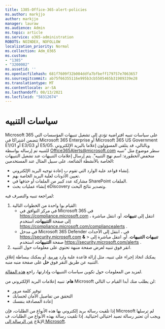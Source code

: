 ```yaml
---
title: 1385-Office-365-alert-policies
ms.author: markjjo
author: markjjo
manager: lauraw
ms.audience: Admin
ms.topic: article
ms.service: o365-administration
ROBOTS: NOINDEX, NOFOLLOW
localization_priority: Normal
ms.collection: Adm_O365
ms.custom:
- "1385"
- "3200002"
ms.assetid: ''
ms.openlocfilehash: 681f7609f32b004ddfa7bfbeff179757e7063657
ms.sourcegitcommit: ab75f66355116e995b3cb5505465b31989339e28
ms.translationtype: MT
ms.contentlocale: ar-SA
ms.lasthandoff: 08/13/2021
ms.locfileid: "58312674"
---
```

# <a name="alert-policies"></a>سياسات التنبيه

Microsoft 365 على سياسات [](https://docs.microsoft.com/microsoft-365/compliance/alert-policies#default-alert-policies) تنبيه افتراضية تؤدي إلى تشغيل تنبيهات المؤسسات التي تتضمن اشتراكا في Microsoft 365 Enterprise أو Microsoft 365 US Government E1/G1 أو E3/G3 أو E5/G5. وبالتالي، قد يتلقى المسؤولون إعلاما بالبريد الإلكتروني للتنبيه تم إرساله بواسطة Office365Alerts@microsoft.com سطر موضوع مثل "تنبيه منخفض *الخطورة:* اسم نهج التنبيه". يتم إرسال إعلامات التنبيهات عند تشغيل التنبيهات الخاصة بالأنشطة الشائعة، على سبيل المثال عند المستخدمين:

- إنشاء قواعد علبة الوارد التي تقوم ب إعادة توجيه البريد الإلكتروني.
- تعيين الأذونات لعلبة البريد الخاصة بهم.
- مشاركة عدد كبير من الملفات أو حذفها في SharePoint الملفات.
- إنشاء عمليات بحث eDiscovery وتصدير نتائج البحث.

لمراجعة تنبيه والتصرف فيه:

1. القيام بوا واحدة من الخطوات التالية:
   - في مركز التوافق في Microsoft 365 في <https://compliance.microsoft.com> ، انتقل إلى **تنبيهات**. أو، انتقل مباشرة إلى صفحة **التنبيهات،** استخدم <https://compliance.microsoft.com/compliancealerts> .
   - في مدخل Microsoft 365 Defender في ، انتقل إلى الأحداث <https://security.microsoft.com> **&** \> **تنبيهات التنبيهات**. أو، انتقل مباشرة إلى صفحة **التنبيهات،** استخدم <https://security.microsoft.com/alerts> .
2. انقر فوق تنبيه لعرض صفحة منبهة تحتوي على معلومات حول التنبيه.

يمكنك اتخاذ إجراء على تنبيه، مثل إزالة قاعدة علبة وارد [مريبة](https://docs.microsoft.com/microsoft-365/security/office-365-security/responding-to-a-compromised-email-account). أو يمكنك ببساطة إغلاق التنبيه عن طريق النقر فوق **حل** على صفحة منبه منبه.

لمزيد من المعلومات حول تكوين سياسات التنبيهات وإدارتها، راجع  [هذه المقالة](https://docs.microsoft.com/microsoft-365/compliance/alert-policies).

**هام**: تنبيه إعلامات البريد الإلكتروني من Microsoft لن يطلب منك أبدا القيام ب التالي:

- توفير كلمة مرور
- التحقق من تفاصيل الأمان لحسابك
- إعادة المصادقة بنفسك

إذا تلقيت رسالة بريد إلكتروني بها هذه الأنواع من الطلبات، فإن Microsoft لم ترسلها ويجب أن تعتبر رسالة تصيد احتيالي احتيالية. إذا تلقيت رسالة بهذه الأنواع من الطلبات، ف الإبلاغ [عن الرسالة إلى Microsoft](https://docs.microsoft.com/microsoft-365/security/office-365-security/report-junk-email-messages-to-microsoft).
